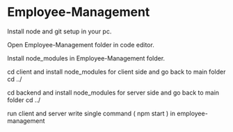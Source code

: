 # Employee-Management
Install node and git setup in your pc.

Open Employee-Management folder in code editor.

Install node_modules in Employee-Management folder.

cd client and install node_modules for client side and go back to main folder cd ../

cd backend and install node_modules for server side and go back to main folder cd ../

run client and server write single command ( npm start ) in employee-management 
